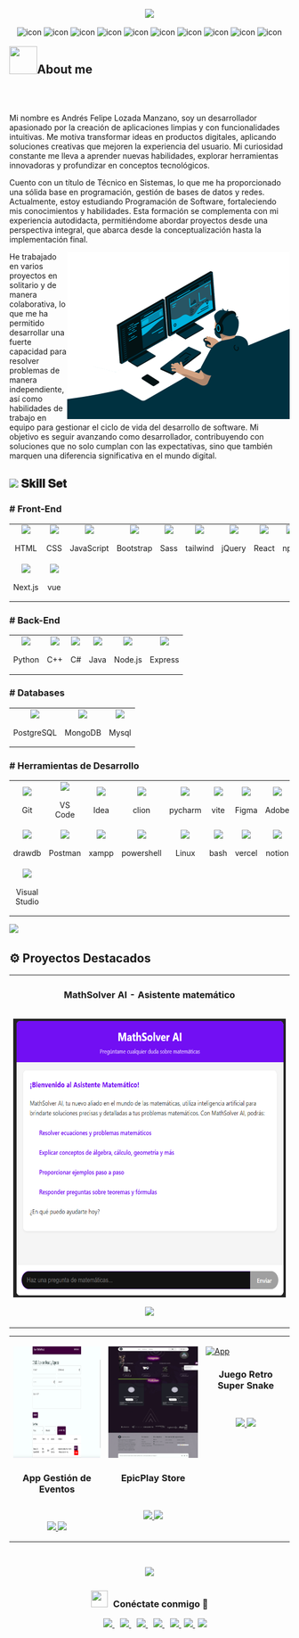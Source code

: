<p align="center"> <a href="https://github.com/tu-usuario"><img src="https://readme-typing-svg.herokuapp.com/?lines=¡Hola%20a%20todos!;¡Bienvenido%20a%20mi%20perfil!;Desarrollador%20de%20Software;Apasionado%20por%20diseños;%20limpios%20e%20intuitivos;10%Siempre%20aprendiendo%20nuevas%20tecnologías&font=Pacifico&center=true&width=650&height=120&color=58a6ff&vCenter=true&size=45%22"></a> </p>




<div align="center">
  <img src="https://techstack-generator.vercel.app/java-icon.svg" alt="icon" width="50" height="50" />
  <img src="https://techstack-generator.vercel.app/cpp-icon.svg" alt="icon" width="50" height="50" />
  <img src="https://techstack-generator.vercel.app/csharp-icon.svg" alt="icon" width="50" height="50" />
  <img src="https://techstack-generator.vercel.app/python-icon.svg" alt="icon" width="50" height="50" />
  <img src="https://techstack-generator.vercel.app/ts-icon.svg" alt="icon" width="50" height="50" />
  <img src="https://techstack-generator.vercel.app/js-icon.svg" alt="icon"width="50" height="50" />
  <img src="https://techstack-generator.vercel.app/react-icon.svg" alt="icon" width="50" height="50" />
  <img src="https://techstack-generator.vercel.app/prettier-icon.svg" alt="icon" width="50" height="50" />
  <img src="https://techstack-generator.vercel.app/restapi-icon.svg" alt="icon" width="50" height="50" />
 <img src="https://techstack-generator.vercel.app/mysql-icon.svg" alt="icon" width="50" height="50" />
</div>

<br>


<img align="left" src = "https://user-images.githubusercontent.com/63050133/156777293-72a6e681-2582-4a9d-ad92-09d1181d47c7.gif" width = 50px height=50px>


<h2 align="left" font-weight="bold">About me</h2>  
<br><br>
<p>
	Mi nombre es Andrés Felipe Lozada Manzano, soy un desarrollador apasionado por la creación de aplicaciones limpias y con funcionalidades intuitivas. Me motiva transformar ideas en productos digitales,
	aplicando soluciones creativas que mejoren la experiencia del usuario. Mi curiosidad constante me lleva a aprender nuevas habilidades, explorar herramientas innovadoras y profundizar en conceptos
	tecnológicos.
</p>

<p>
	Cuento con un título de Técnico en Sistemas, lo que me ha proporcionado una sólida base en programación, gestión de bases de datos y redes. Actualmente, estoy estudiando Programación de Software,
	fortaleciendo mis conocimientos y habilidades. Esta formación se complementa con mi experiencia autodidacta, permitiéndome abordar proyectos desde una perspectiva integral, que abarca desde la
	conceptualización hasta la implementación final.
</p>
<img align="right" alt="Coding" width="400" src="https://github.com/supravatm/supravatm/blob/main/src/code.gif">
<p>
	He trabajado en varios proyectos en solitario y de manera colaborativa, lo que me ha permitido desarrollar una fuerte capacidad para resolver problemas de manera independiente, 
	así como habilidades de trabajo en equipo para gestionar el ciclo de vida del desarrollo de software. Mi objetivo es seguir avanzando como desarrollador, 
	contribuyendo con soluciones que no solo cumplan con las expectativas, sino que también marquen una diferencia significativa en el mundo digital.
</p>

<h2 font-weight="bold"><picture> <img src = "https://github.com/7oSkaaa/7oSkaaa/blob/main/Images/Front_End.gif?raw=true" width = 50px>  </picture>𝐒𝐤𝐢𝐥𝐥 𝐒𝐞𝐭</h2>
<h3># Front-End</h3>
<table>
  <tr align="center">
      <td><img src="https://skillicons.dev/icons?i=html" width="50"><br><p>HTML</p></td>
      <td><img src="https://skillicons.dev/icons?i=css" width="50"><br><p>CSS</p></td>
      <td><img src="https://skillicons.dev/icons?i=js" width="50"><br><p>JavaScript</p></td>
      <td><img src="https://skillicons.dev/icons?i=bootstrap" width="50"><br><p>Bootstrap</p></td>
      <td><img src="https://skillicons.dev/icons?i=sass" width="50"><br><p>Sass</p></td>
      <td><img src="https://skillicons.dev/icons?i=tailwind" width="50"><br><p>tailwind</p></td>
      <td><img src="https://skillicons.dev/icons?i=jquery" width="50"><br><p>jQuery</p></td>
      <td><img src="https://skillicons.dev/icons?i=react" width="50"><br><p>React</p></td>
      <td><img src="https://skillicons.dev/icons?i=npm" width="50"><br><p>npm</p></td>
      <td><img src="https://skillicons.dev/icons?i=ts" width="50"><br><p>TypeScript</p></td>
  </tr>
  <tr align="center">
      <td><img src="https://skillicons.dev/icons?i=nextjs" width="50"><br><p>Next.js</p></td>
      <td><img src="https://skillicons.dev/icons?i=vue" width="50"><br><p>vue</p></td>
  </tr>
</table>

<h3># Back-End</h3>
<table>
  <tr align="center">
      <td><img src="https://skillicons.dev/icons?i=py" width="50"><br><p>Python</p></td>
      <td><img src="https://skillicons.dev/icons?i=cpp" width="50"><br><p>C++</p></td>
      <td><img src="https://skillicons.dev/icons?i=cs" width="50"><br><p>C#</p></td>
      <td><img src="https://skillicons.dev/icons?i=java" width="50"><br><p>Java</p></td>
      <td><img src="https://skillicons.dev/icons?i=nodejs" width="50"><br><p>Node.js</p></td>
      <td><img src="https://skillicons.dev/icons?i=express" width="50"><br><p>Express</p></td>
  </tr>
</table>

<h3># Databases</h3>
<table>
  <tr align="center">
     <td><img src="https://skillicons.dev/icons?i=postgres" width="50"><br><p>PostgreSQL</p></td>
     <td><img src="https://skillicons.dev/icons?i=mongodb" width="50"><br><p>MongoDB</p></td>
     <td><img src="https://skillicons.dev/icons?i=mysql" width="50"><br><p>Mysql</p></td>
  </tr>
</table>  

<h3># Herramientas de Desarrollo</h3>
<table>
  <tr align="center">
      <td><img src="https://skillicons.dev/icons?i=git" width="50"><br><p>Git</p></td>
      <td><img src="https://skillicons.dev/icons?i=vscode" width="50"><br><p>VS Code</p></td>
      <td><img src="https://skillicons.dev/icons?i=idea" width="50"><br><p>Idea</p></td>
      <td><img src="https://skillicons.dev/icons?i=clion" width="50"><br><p>clion</p></td>
      <td><img src="https://skillicons.dev/icons?i=pycharm" width="50"><br><p>pycharm</p></td>
      <td><img src="https://skillicons.dev/icons?i=vite" width="50"><br><p>vite</p></td>
      <td><img src="https://skillicons.dev/icons?i=figma" width="50"><br><p>Figma</p></td>
      <td><img src="https://skillicons.dev/icons?i=xd" width="50"><br><p>Adobe</p></td>
      <td><img src="https://cdn-icons-png.flaticon.com/512/6124/6124991.png" width="50"><br><p>Trello</p></td>
      <td><img src="https://www.lexrat.com/uploads/2023/09/3tQtnDwt9DjcNKzkfZKDIhPk.png" width="50"><br><p>draw.io</p></td>
  </tr>
  <tr align="center">
      <td><img src="https://images.opencollective.com/drawdb/5252d15/logo/256.png" width="50"><br><p>drawdb</p></td>
      <td><img src="https://skillicons.dev/icons?i=postman" width="50"><br><p>Postman</p></td>
      <td><img src="https://softyfile.com/wp-content/uploads/2022/03/XAMPP_logo.png" width="50"><br><p>xampp</p></td>
      <td><img src="https://skillicons.dev/icons?i=powershell" width="50"><br><p>powershell</p></td>
      <td><img src="https://skillicons.dev/icons?i=linux" width="50"><br><p>Linux</p></td>
      <td><img src="https://skillicons.dev/icons?i=bash" width="50"><br><p>bash</p></td>
      <td><img src="https://skillicons.dev/icons?i=vercel" width="50"><br><p>vercel</p></td>
      <td><img src="https://skillicons.dev/icons?i=notion" width="50"><br><p>notion</p></td>
      <td><img src="https://skillicons.dev/icons?i=codepen" width="50"><br><p>codepen</p></td>
      <td><img src="https://skillicons.dev/icons?i=github" width="50"><br><p>GitHub</p></td>
  </tr>
  <tr align="center">
     <td><img src="https://skillicons.dev/icons?i=visualstudio" width="50"><br><p>Visual Studio</p></td>
  </tr>
</table>

<img src="https://user-images.githubusercontent.com/73097560/115834477-dbab4500-a447-11eb-908a-139a6edaec5c.gif">             
<br>
<h2>⚙️ Proyectos Destacados</h2>

<table>
  
  <tr>
    <td width="1100" valign="top">
      <h3 align="center">MathSolver AI - Asistente matemático</h3>
        <br />
        <a target="_blank" href="#">
            <img src="https://github.com/lozadandres/MathSolver_AI/blob/master/frontend/public/Captura%201.png" width="100%" height="500" alt="App"/>
        </a>
        <br />
        <p align="center">
		<a href="https://github.com/lozadandres/MathSolver_AI" target="_blank">
			<img src="https://img.shields.io/badge/GitHub-100000?style=for-the-badge&logo=github&logoColor=white"/>
		</a>  
      </p>
    </td>
  </tr>
  
</table>

<table>
  
  <tr>
    <td width="1100" valign="top">
        <br />
        <a target="_blank" href="#">
            <img src="https://github.com/lozadandres/Gesti-n-de-Eventos/blob/main/Captura.png" width="100%" height="200" alt="App"/>
        </a>
	<h3 align="center">App Gestión de Eventos</h3>
        <br />
        <p align="center">
		<a href="https://github.com/lozadandres/Gesti-n-de-Eventos" target="_blank">
			<img src="https://img.shields.io/badge/GitHub-100000?style=for-the-badge&logo=github&logoColor=white"/>
		</a>
		<a target="_blank" href="https://youtu.be/IyEfGd1T09Q?si=N-HIjXlcQPETZoH9">
			<img src="https://img.shields.io/badge/YouTube-FF0000?style=for-the-badge&logo=youtube&logoColor=white">
	        </a>
      </p>
    </td>
    <td width="1100" valign="top">
        <br />
        <a target="_blank" href="#">
            <img src="https://github.com/lozadandres/Tienda-epicPlay-store-V4--frontend/blob/main/public/Captura%202.jpeg" width="100%" height="200" alt="App"/>
        </a>
	<h3 align="center">EpicPlay Store</h3>
        <br />
        <p align="center">
		<a href="https://github.com/lozadandres/Tienda-epicPlay-store-V4--frontend" target="_blank">
			<img src="https://img.shields.io/badge/GitHub-100000?style=for-the-badge&logo=github&logoColor=white"/>
		</a>
		<a href="https://github.com/lozadandres/Tienda-epicPlay-store-V4-backend" target="_blank">
			<img src="https://img.shields.io/badge/GitHub-100000?style=for-the-badge&logo=github&logoColor=white"/>
		</a>
      </p>
    </td>
    <td width="1100" valign="top">
        <br />
        <a target="_blank" href="#">
            <img src="https://raw.githubusercontent.com/lozadandres/Juego-Retro-Super-Snake-con-POO-en-Python---Univalle-Tulua/refs/heads/main/Juego%20Retro%20Super%20Snake%20con%20POO%20en%20Python/assets/imagenes/339798857-8c91a017-07e7-4b06-80ed-949593fe2820.jpeg" width="100%" height="200" alt="App"/>
        </a>
	<h3 align="center">Juego Retro Super Snake</h3>
        <br />
        <p align="center">
		<a href="https://github.com/lozadandres/Juego-Retro-Super-Snake-con-POO-en-Python---Univalle-Tulua" target="_blank">
			<img src="https://img.shields.io/badge/GitHub-100000?style=for-the-badge&logo=github&logoColor=white"/>
		</a> 
		<a target="_blank" href="https://youtu.be/idIFjqdug3U">
			<img src="https://img.shields.io/badge/YouTube-FF0000?style=for-the-badge&logo=youtube&logoColor=white">
	        </a>
      </p>
    </td>
  </tr>
  
</table>

<br/>
<p  align="center">
<img src="https://user-images.githubusercontent.com/73097560/115834477-dbab4500-a447-11eb-908a-139a6edaec5c.gif">             
<br>

<h3 align="center" > <img src="https://media.giphy.com/media/iY8CRBdQXODJSCERIr/giphy.gif" width="30" height="30" style="margin-right: 10px;">Conéctate conmigo 🤝 </h3>

<p align="center">

 <div align="center"  class="icons-social" style="margin-left: 10px;">
	<a style="margin-left: 10px;"  target="_blank" href="https://github.com/lozadandres">
		<img src="https://img.shields.io/badge/GitHub-100000?style=for-the-badge&logo=github&logoColor=white">
	</a>
        <a style="margin-left: 10px;" target="_blank" href="mailto:lozadaandres955@gmail.com">
		<img src="https://img.shields.io/badge/Gmail-D14836?style=for-the-badge&logo=gmail&logoColor=white">
	</a>
        <a style="margin-left: 10px;" target="_blank" href="https://www.linkedin.com/in/andr%C3%A9s-felipe-lozada-manzano-0b9ba31b0/">
		<img src="https://img.shields.io/badge/LinkedIn-0077B5?style=for-the-badge&logo=linkedin&logoColor=white">
	</a>
	<a style="margin-left: 10px;" target="_blank" href="https://discord.com/users/1270558508030492704">
		<img src="https://img.shields.io/badge/Discord-7289DA?style=for-the-badge&logo=discord&logoColor=white">
	</a>
	<a style="margin-left: 10px;" target="_blank" href="https://www.youtube.com/@ANDRESFELIPELOZADAMANZANO">
		<img src="https://img.shields.io/badge/YouTube-FF0000?style=for-the-badge&logo=youtube&logoColor=white">
	</a>
	<a style="margin-left: 5px;" target="_blank" href="https://x.com/LozadaManzano">
		<img src="https://img.shields.io/badge/Twitter-1DA1F2?style=for-the-badge&logo=twitter&logoColor=white">
	</a>
	 <a style="margin-left: 5px;" target="_blank" href="https://www.instagram.com/andres_felipe_lozada_manzano/">
		<img src="https://img.shields.io/badge/Instagram-E4405F?style=for-the-badge&logo=instagram&logoColor=white">
	</a>
 </div>

</p>
